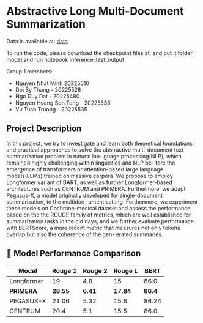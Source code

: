 # Abstractive Long Multi-Document Summarization
Data is available at: [data](https://github.com/allenai/mslr-shared-task)

To run the code, please download the checkpoint files at, and put it folder model,and run 
notebook inference_test_output


Group 1 members:
- Nguyen Nhat Minh 20225510
- Doi Sy Thang - 20225528
- Ngo Duy Dat - 20225480
- Nguyen Hoang Son Tung - 20225536
- Vu Tuan Truong - 20225535

## Project Description

In this project, we try to investigate and learn both theoretical foundations and practical
approaches to solve the abstractive multi-document text summarization problem in natural lan-
guage processing(NLP), which remained highly challenging within linguistics and NLP be-
fore the emergence of transformers or attention-based large language models(LLMs) trained
on massive corpora. We propose to employ Longformer variant of BART, as well as further
Longformer-based architectures such as CENTRUM and PRIMERA. Furthermore, we adapt
Pegasus-X, a model originally developed for single-document summarization, to the multidoc-
ument setting. Furthermore, we experiment these models on Cochrane-medical dataset and
assess the performance based on the the ROUGE family of metrics, which are well established
for summarization tasks in the old days, and we further evaluate performance with BERTScore,
a more recent metric that measures not only tokens overlap but also the coherence of the gen-
erated summaries.

## 🧪 Model Performance Comparison

| Model      | Rouge 1 | Rouge 2 | Rouge L | BERT  |
|------------|---------|---------|---------|--------|
| Longformer | 19      | 4.8     | 15      | 86.0   |
| **PRIMERA**  | **28.55** | **6.41** | **17.84** | **86.4** |
| PEGASUS-X  | 21.06   | 5.32    | 15.6    | 86.24  |
| CENTRUM    | 20.4    | 5.1     | 15.5    | 86.0   |




